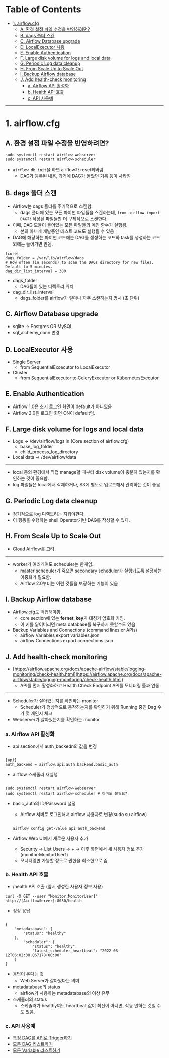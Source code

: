 # Table of Contents

- [1. airflow.cfg](#1-airflowcfg)
    - [A. 환경 설정 파일 수정을 반영하려면?](#a-환경-설정-파일-수정을-반영하려면)
    - [B. dags 폴더 스캔](#b-dags-폴더-스캔)
    - [C. Airflow Database upgrade](#c-airflow-database-upgrade)
    - [D. LocalExecutor 사용](#d-localexecutor-사용)
    - [E. Enable Authentication](#e-enable-authentication)
    - [F. Large disk volume for logs and local data](#f-large-disk-volume-for-logs-and-local-data)
    - [G. Periodic Log data cleanup](#g-periodic-log-data-cleanup)
    - [H. From Scale Up to Scale Out](#h-from-scale-up-to-scale-out)
    - [I. Backup Airflow database](#i-backup-airflow-database)
    - [J. Add health-check monitoring](#j-add-health-check-monitoring)
        - [a. Airflow API 활성화](#a-airflow-api-활성화)
        - [b. Health API 호출](#b-health-api-호출)
        - [c. API 사용예](#c-api-사용예)

---

# 1. airflow.cfg

## A. 환경 설정 파일 수정을 반영하려면?

```
sudo systemctl restart airflow-webserver
sudo systemctl restart airflow-scheduler
```

- `airflow db init`을 하면 airflow가 reset되버림
	- DAG가 등록된 내용, 과거에 DAG가 돌았던 기록 등이 사라짐

## B. dags 폴더 스캔

- Airflow는 dags 폴더를 주기적으로 스캔함.
	- dags 폴더에 있는 모든 파이썬 파일들을 스캔하는데, `from airflow import DAG`가 작성된 파일들만 더 구체적으로 스캔한다.
- 이때, DAG 모듈이 들어있는 모든 파일들의 메인 함수가 실행됨.
	- 본의 아니게 개발중인 테스트 코드도 실행될 수 있음
- DAG에 해당하는 파이썬 코드에는 DAG를 생성하는 코드와 task를 생성하는 코드 외에는 들어가면 안됨.

```
[core]
dags_folder = /var/lib/airflow/dags
# How often (in seconds) to scan the DAGs directory for new files. Default to 5 minutes.
dag_dir_list_interval = 300
```

- dags_folder
	- DAG들이 있는 디렉토리 위치
- dag_dir_list_interval
	- dags_folder를 airflow가 얼마나 자주 스캔하는지 명시 (초 단위)

## C. Airflow Database upgrade

- sqlite -> Postgres OR MySQL
- sql_alchemy_conn 변경

## D. LocalExecutor 사용

- Single Server
	- from SequentialExcecutor to LocalExecutor
- Cluster
	- from SequentialExecutor to CeleryExecutor or KubernetesExecutor

## E. Enable Authentication

- Airflow 1.0은 초기 로그인 화면이 default가 아니였음
- Airflow 2.0은 로그인 화면 ON이 default임.

## F. Large disk volume for logs and local data

- Logs -> /dev/airflow/logs in (Core section of airflow.cfg)
	- base_log_folder
	- child_process_log_directory
- Local data -> /dev/airflow/data

---

- local 등의 환경에서 직접 manage할 때부터 disk volume이 충분히 있는지를 확인하는 것이 중요함.
- log 파일들은 local에서 삭제하거나, S3에 별도로 업로드해서 관리하는 것이 좋음

## G. Periodic Log data cleanup

- 정기적으로 log 디렉토리는 지워야한다.
- 이 행동을 수행하는 shell Operator기반 DAG를 작성할 수 있다.

## H. From Scale Up to Scale Out

- Cloud Airflow를 고려

---

- worker가 여러개여도 scheduler는 한개임.
	- master scheduler가 죽으면 secondary scheduler가 실행되도록 설정하는 이중화가 필요함.
	- Airflow 2.0부터는 이런 것들을 보장하는 기능이 있음

## I. Backup Airflow database

- Airflow.cfg도 백업해야함.
	- core section에 있는 **fernet_key**가 대칭키 암호화 키임.
	- 이 키를 잃어버리면 meta database를 복구하지 못할수도 있음
- Backup Variables and Connections (command lines or APIs)
	- airflow Variables export variables.json
	- airflow Connections export connections.json

## J. Add health-check monitoring

- [https://airflow.apache.org/docs/apache-airflow/stable/logging-monitoring/check-health.html](https://airflow.apache.org/docs/apache-airflow/stable/logging-monitoring/check-health.html)
	- API를 먼저 활성화하고 Health Check Endpoint API를 모니터링 툴과 연동

---

- Scheduler가 살아있는지를 확인하는 monitor
	- Scheduler가 정상적으로 동작하는지를 확인하기 위해 Running 중인 Dag 수가 몇 개인지 체크
- Webserver가 살아있는지를 확인하는 monitor

### a. Airflow API 활성화

- api section에서 auth_backedn의 값을 변경

```

[api]
auth_backend = airflow.api.auth.backend.basic_auth

```

- airflow 스케줄러 재실행

```
   
sudo systemctl restart airflow-webserver
sudo systemctl restart airflow-scheduler # 아마도 불필요?

```

- basic_auth의 ID/Password 설정
	- Airflow 서버로 로그인해서 airflow 사용자로 변경(sudo su airflow)
	```
	
	airflow config get-value api auth_backend
	
	```

- Airflow Web UI에서 새로운 사용자 추가
	- Security -> List Users -> + -> 이후 화면에서 새 사용자 정보 추가 (monitor:MonitorUser1)
	- 모니터링만 가능할 정도로 권한을 최소한으로 줌

### b. Health API 호출

- /health API 호출 (앞서 생성한 사용자 정보 사용)

```
curl -X GET --user "Monitor:MonitorUser1" http://[AirflowServer]:8080/health
```

- 정상 응답

```

{
	"metadatabase": {
		"status": "healthy"
	},
		"scheduler": {
			"status": "healthy",
			"latest_scheduler_heartbeat": "2022-03-12T06:02:38.067178+00:00"
	}
}

```

- 응답이 온다는 것
	- Web Server가 살아있다는 의미
- metadatabase의 status
	- airflow가 사용하는 metadatabase의 이상 유무
- 스케줄러의 status
	- 스케줄러가 healthy여도 heartbeat 값이 최신이 아니면, 작동 안하는 것일 수도 있음.

### c. API 사용예

- [특정 DAG를 API로 Trigger하기](https://airflow.apache.org/docs/apache-airflow/stable/stable-rest-api-ref.html#operation/post_dag_run)
- [모든 DAG 리스트하기](https://airflow.apache.org/docs/apache-airflow/stable/stable-rest-api-ref.html#operation/get_dags)
- [모든 Variable 리스트하기](https://airflow.apache.org/docs/apache-airflow/stable/stable-rest-api-ref.html#tag/Variable)

